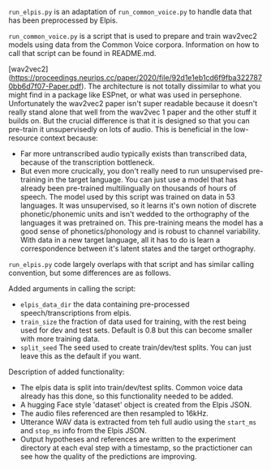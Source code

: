 `run_elpis.py` is an adaptation of `run_common_voice.py` to handle data
that has been preprocessed by Elpis.

`run_common_voice.py` is a script that is used to prepare and train wav2vec2
models using data from the Common Voice corpora. Information on how to call
that script can be found in README.md.

[wav2vec2]
(https://proceedings.neurips.cc/paper/2020/file/92d1e1eb1cd6f9fba3227870bb6d7f07-Paper.pdf). The architecture is not totally dissimilar
to what you might find in a package like ESPnet, or what was used in
persephone. Unfortunately the wav2vec2 paper isn't super readable because it
doesn't really stand alone that well from the wav2vec 1 paper and the other
stuff it builds on. But the crucial difference is that it is designed so that you can
pre-train it unsupervisedly on lots of audio. This is beneficial in the
low-resource context because:
- Far more untranscribed audio typically exists than transcribed data, because
  of the transcription bottleneck.
- But even more crucically, you don't really need to run unsupervised
  pre-training in the target language. You can just use a model that has
  already been pre-trained multilingually on thousands of hours of speech. The
  model used by this script was trained on data in 53 languages. It was
  unsupervised, so it learns it's own notion of discrete phonetic/phonemic
  units and isn't wedded to the orthography of the languages it was pretrained
  on.
This pre-training means the model has a good sense of phonetics/phonology and
is robust to channel variability. With data in a new target language, all it
has to do is learn a correspondence between it's latent states and the target
orthography.

`run_elpis.py` code largely overlaps with that script and has similar calling
convention, but some differences are as follows.

Added arguments in calling the script:
* `elpis_data_dir` the data containing pre-processed speech/transcriptions from
  elpis.
* `train_size` the fraction of data used for training, with the rest being used
  for dev and test sets. Default is 0.8 but this can become smaller with more
  training data.
* `split_seed` The seed used to create train/dev/test splits. You can just
  leave this as the default if you want.

Description of added functionality:
- The elpis data is split into train/dev/test splits. Common voice data already
  has this done, so this functionality needed to be added.
- A hugging Face style 'dataset' object is created from the Elpis JSON.
- The audio files referenced are then resampled to 16kHz.
- Utterance WAV data is extracted from teh full audio using the `start_ms` and
  `stop_ms` info from the Elpis JSON.
- Output hypotheses and references are written to the experiment directory at
  each eval step with a timestamp, so the practictioner can see how the quality
  of the predictions are improving.

